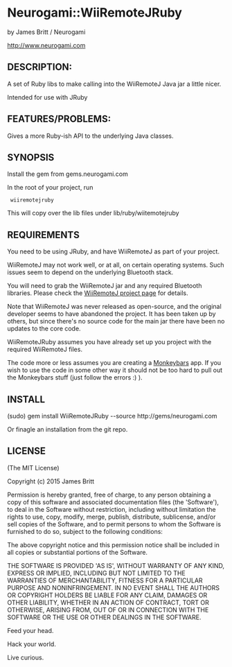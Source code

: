 Neurogami::WiiRemoteJRuby
===================

by James Britt / Neurogami

http://www.neurogami.com


DESCRIPTION:
-------------------

A set of Ruby libs to make calling into the WiiRemoteJ Java jar a little nicer.  

Intended for use with JRuby


FEATURES/PROBLEMS:
-------------------

Gives a more Ruby-ish API to the underlying Java classes.

SYNOPSIS
------------

Install the gem from gems.neurogami.com

In the root of your project, run 

     wiiremotejruby
  

This will copy over the lib files under lib/ruby/wiitemotejruby



REQUIREMENTS
-------------------

You need to be using JRuby, and have WiiRemoteJ as part of your project.



WiiRemoteJ may not work well, or at all, on certain operating systems.  Such issues seem to depend on the underlying Bluetooth stack.

You will need to grab the WiiRemoteJ jar and any required Bluetooth libraries.  Please check the [WiiRemoteJ project page](https://github.com/micromu/WiiRemoteJ) for details.  

Note that WiiRemoteJ was never released as open-source, and the original developer seems to have abandoned the project.  It has been taken up by others, but since there's no source code for the main jar there have been no updates to the core code.

WiiRemoteJRuby assumes you have already set up you project with the required WiiRemoteJ files.

The code more or less assumes you are creating a [Monkeybars](https://github.com/monkeybars/monkeybars-core) app. If you wish to use the code in some other way it should not be too hard to pull out the Monkeybars stuff (just follow the errors :) ).


INSTALL
-------------------

(sudo) gem install WiiRemoteJRuby --source http://gems/neurogami.com

Or finagle an installation from the git repo.

LICENSE
--------------

(The MIT License)

Copyright (c) 2015 James Britt

Permission is hereby granted, free of charge, to any person obtaining
a copy of this software and associated documentation files (the
'Software'), to deal in the Software without restriction, including
without limitation the rights to use, copy, modify, merge, publish,
distribute, sublicense, and/or sell copies of the Software, and to
permit persons to whom the Software is furnished to do so, subject to
the following conditions:

The above copyright notice and this permission notice shall be
included in all copies or substantial portions of the Software.

THE SOFTWARE IS PROVIDED 'AS IS', WITHOUT WARRANTY OF ANY KIND,
EXPRESS OR IMPLIED, INCLUDING BUT NOT LIMITED TO THE WARRANTIES OF
MERCHANTABILITY, FITNESS FOR A PARTICULAR PURPOSE AND NONINFRINGEMENT.
IN NO EVENT SHALL THE AUTHORS OR COPYRIGHT HOLDERS BE LIABLE FOR ANY
CLAIM, DAMAGES OR OTHER LIABILITY, WHETHER IN AN ACTION OF CONTRACT,
TORT OR OTHERWISE, ARISING FROM, OUT OF OR IN CONNECTION WITH THE
SOFTWARE OR THE USE OR OTHER DEALINGS IN THE SOFTWARE.


Feed your head.

Hack your world.

Live curious.
